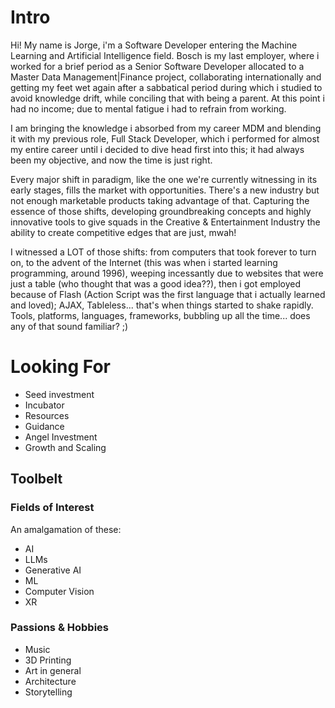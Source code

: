 # Intro
Hi! 
My name is Jorge, i'm a Software Developer entering the Machine Learning and Artificial Intelligence field.
Bosch is my last employer, where i worked for a brief period as a Senior Software Developer allocated to a Master Data Management|Finance project, collaborating internationally and getting my feet wet again after a sabbatical period during which i studied to avoid knowledge drift, while conciling that with being a parent. At this point i had no income; due to mental fatigue i had to refrain from working.

I am bringing the knowledge i absorbed from my career MDM and blending it with my previous role, Full Stack Developer, which i performed for almost my entire career until i decided to dive head first into this; it had always been my objective, and now the time is just right.

Every major shift in paradigm, like the one we're currently witnessing in its early stages, fills the market with opportunities. There's a new industry but not enough marketable products taking advantage of that. 
Capturing the essence of those shifts, developing groundbreaking concepts and highly innovative tools to give squads in the Creative & Entertainment Industry the ability to create competitive edges that are just, mwah! 

I witnessed a LOT of those shifts: from computers that took forever to turn on, to the advent of the Internet (this was when i started learning programming, around 1996), weeping incessantly due to websites that were just a table (who thought that was a good idea??), then i got employed because of Flash (Action Script was the first language that i actually learned and loved); AJAX, Tableless... that's when things started to shake rapidly. Tools, platforms, languages, frameworks, bubbling up all the time... does any of that sound familiar? ;)


# Looking For
- Seed investment
- Incubator
- Resources
- Guidance
- Angel Investment
- Growth and Scaling


## Toolbelt
### Fields of Interest
An amalgamation of these:
- AI
- LLMs
- Generative AI
- ML
- Computer Vision
- XR

### Passions & Hobbies
- Music
- 3D Printing
- Art in general
- Architecture
- Storytelling
